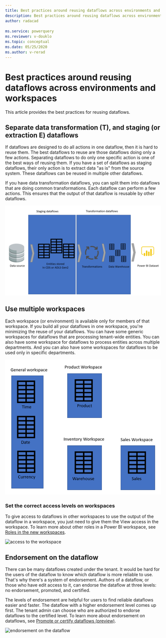 ```yaml
---
title: Best practices around reusing dataflows across environments and workspaces
description: Best practices around reusing dataflows across environments and workspaces
author: radacad

ms.service: powerquery
ms.reviewer: v-douklo
ms.topic: conceptual
ms.date: 05/25/2020
ms.author: v-rerad
---
```


# Best practices around reusing dataflows across environments and workspaces

This article provides the best practices for reusing dataflows.

## Separate data transformation (T), and staging (or extraction E) dataflows

If dataflows are designed to do all actions in one dataflow, then it is hard to reuse them. The best dataflows to reuse are those dataflows doing only a few actions. Separating dataflows to do only one specific action is one of the best ways of reusing them. If you have a set of dataflows as staging dataflows, their only action is to extract data "as is" from the source system. These dataflows can be reused in multiple other dataflows.

If you have data transformation dataflows, you can split them into dataflows that are doing common transformations. Each dataflow can perform a few actions. This ensures that the output of that dataflow is reusable by other dataflows.

![multi-layered dataflow architecture](media/MultiLayeredDF.png)

## Use multiple workspaces

Each workspace (or environment) is available only for members of that workspace. If you build all your dataflows in one workspace, you're minimizing the reuse of your dataflows. You can have some generic workspaces for dataflows that are processing tenant-wide entities. You can also have some workspace for dataflows to process entities across multiple departments. And you can also have some workspaces for dataflows to be used only in specific departments.

![separate workspaces](media/SeparateWorkspaces.png)

### Set the correct access levels on workspaces

To give access to dataflows in other workspaces to use the output of the dataflow in a workspace, you just need to give them the View access in the workspace. To learn more about other roles in a Power BI workspace, see [Roles in the new workspaces](https://docs.microsoft.com/power-bi/collaborate-share/service-new-workspaces#roles-in-the-new-workspaces).

![access to the workspace](https://docs.microsoft.com/power-bi/collaborate-share/media/service-create-the-new-workspaces/power-bi-workspace-add-members.png)

## Endorsement on the dataflow

There can be many dataflows created under the tenant. It would be hard for the users of the dataflow to know which dataflow is more reliable to use. That's why there's a system of endorsement. Authors of a dataflow, or those who have edit access to it, can endorse the dataflow at three levels: no endorsement, promoted, and certified. 

The levels of endorsement are helpful for users to find reliable dataflows easier and faster. The dataflow with a higher endorsement level comes up first. The tenant admin can choose who are authorized to endorse dataflows to the certified level. To learn more about endorsement on dataflows, see [Promote or certify dataflows (preview)](https://docs.microsoft.com/power-bi/transform-model/service-dataflows-promote-certify).

![endorsement on the dataflow](https://docs.microsoft.com/power-bi/transform-model/media/service-dataflows-promote-certify/powerbi-dataflow-endorsement-power-query.png)


